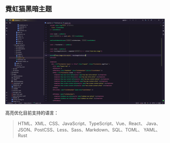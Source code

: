 ## 霓虹猫黑暗主题

![](./screenshot/demo.png)

高亮优化目前支持的语言：

> HTML、XML、CSS、JavaScript、TypeScript、Vue、React、
> Java、JSON、PostCSS、Less、Sass、Markdown、SQL、TOML、
> YAML、Rust
